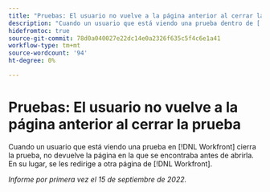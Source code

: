 ```yaml
---
title: "Pruebas: El usuario no vuelve a la página anterior al cerrar la prueba"
description: "Cuando un usuario que está viendo una prueba dentro de [!DNL Workfront] cierra la prueba, no devuelve la página en la que se encontraba antes de abrirla. En su lugar, se les redirige a otra página de [!DNL Workfront]. "
hidefromtoc: true
source-git-commit: 78d0a040027e22dc14e0a2326f635c5f4c6e1a41
workflow-type: tm+mt
source-wordcount: '94'
ht-degree: 0%

---
```



# Pruebas: El usuario no vuelve a la página anterior al cerrar la prueba

<!--This is on the WF page as well as the WFP page-->

Cuando un usuario que está viendo una prueba en [!DNL Workfront] cierra la prueba, no devuelve la página en la que se encontraba antes de abrirla. En su lugar, se les redirige a otra página de [!DNL Workfront].

_Informe por primera vez el 15 de septiembre de 2022._

